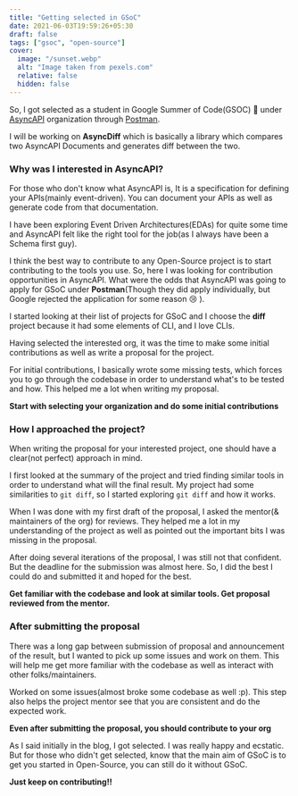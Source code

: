 ```yaml
---
title: "Getting selected in GSoC"
date: 2021-06-03T19:59:26+05:30
draft: false
tags: ["gsoc", "open-source"]
cover:
  image: "/sunset.webp"
  alt: "Image taken from pexels.com"
  relative: false
  hidden: false
---
```


So, I got selected as a student in Google Summer of Code(GSOC) 🎉 under [AsyncAPI](https://www.asyncapi.com/) organization through [Postman](https://www.postman.com/).

I will be working on **AsyncDiff** which is basically a library which compares two AsyncAPI Documents and generates diff between the two.

### Why was I interested in AsyncAPI?

For those who don't know what AsyncAPI is, It is a specification for defining your APIs(mainly event-driven). You can document your APIs as well as generate code from that documentation.

I have been exploring Event Driven Architectures(EDAs) for quite some time and AsyncAPI felt like the right tool for the job(as I always have been a Schema first guy).

I think the best way to contribute to any Open-Source project is to start contributing to the tools you use. So, here I was looking for contribution opportunities in AsyncAPI. What were the odds that AsyncAPI was going to apply for GSoC under **Postman**(Though they did apply individually, but Google rejected the application for some reason 😢 ).

I started looking at their list of projects for GSoC and I choose the **diff** project because it had some elements of CLI, and I love CLIs.

Having selected the interested org, it was the time to make some initial contributions as well as write a proposal for the project.

For initial contributions, I basically wrote some missing tests, which forces you to go through the codebase in order to understand what's to be tested and how. This helped me a lot when writing my proposal.

**Start with selecting your organization and do some initial contributions**

### How I approached the project?

When writing the proposal for your interested project, one should have a clear(not perfect) approach in mind.

I first looked at the summary of the project and tried finding similar tools in order to understand what will the final result. My project had some similarities to `git diff`, so I started exploring `git diff` and how it works.

When I was done with my first draft of the proposal, I asked the mentor(& maintainers of the org) for reviews. They helped me a lot in my understanding of the project as well as pointed out the important bits I was missing in the proposal.

After doing several iterations of the proposal, I was still not that confident. But the deadline for the submission was almost here. So, I did the best I could do and submitted it and hoped for the best.

**Get familiar with the codebase and look at similar tools. Get proposal reviewed from the mentor.**

### After submitting the proposal

There was a long gap between submission of proposal and announcement of the result, but I wanted to pick up some issues and work on them. This will help me get more familiar with the codebase as well as interact with other folks/maintainers.

Worked on some issues(almost broke some codebase as well :p). This step also helps the project mentor see that you are consistent and do the expected work.

**Even after submitting the proposal, you should contribute to your org**

As I said initially in the blog, I got selected. I was really happy and ecstatic. But for those who didn't get selected, know that the main aim of GSoC is to get you started in Open-Source, you can still do it without GSoC.

**Just keep on contributing!!**
